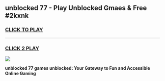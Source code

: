 
## unblocked 77 - Play Unblocked Gmaes & Free #2kxnk
<h3>
<a href="https://news.freeplayer.one?title=unblocked_77&ref=24F">CLICK TO PLAY</a></h3>
<hr>

<h3>
<a href="https://news.freeplayer.one?title=unblocked_77&ref=24F">CLICK 2 PLAY</a>
  
</h3>

<a href="https://news.freeplayer.one?title=unblocked_77&ref=24F/"><img src="https://clearcache.store/games.png"></a>


**unblocked 77 games unblocked: Your Gateway to Fun and Accessible Online Gaming**
